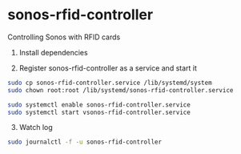 # sonos-rfid-controller

Controlling Sonos with RFID cards

1. Install dependencies

2. Register sonos-rfid-controller as a service and start it

```bash
sudo cp sonos-rfid-controller.service /lib/systemd/system
sudo chown root:root /lib/systemd/sonos-rfid-controller.service

sudo systemctl enable sonos-rfid-controller.service
sudo systemctl start vsonos-rfid-controller.service
```

3. Watch log

```bash
sudo journalctl -f -u sonos-rfid-controller
```
